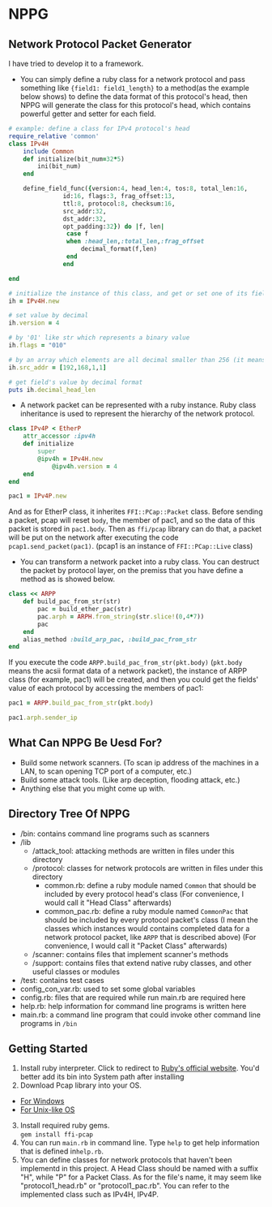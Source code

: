 # NPPG

## Network Protocol Packet Generator
I have tried to develop it to a framework. 

* You can simply define a ruby class for a network protocol and pass something like `{field1: field1_length}` to a method(as the example below shows) to define the data format of this protocol's head, then NPPG will generate the class for this protocol's head, which contains powerful getter and setter for each field. 
```ruby
# example: define a class for IPv4 protocol's head
require_relative 'common'
class IPv4H
	include Common
	def initialize(bit_num=32*5)
		ini(bit_num)
	end

	define_field_func({version:4, head_len:4, tos:8, total_len:16,
			   id:16, flags:3, frag_offset:13,
			   ttl:8, protocol:8, checksum:16,
			   src_addr:32,
			   dst_addr:32,
			   opt_padding:32}) do |f, len|
				case f 
				when :head_len,:total_len,:frag_offset
					decimal_format(f,len)
				end
			   end

end

# initialize the instance of this class, and get or set one of its field
ih = IPv4H.new

# set value by decimal
ih.version = 4 

# by '01' like str which represents a binary value
ih.flags = "010"

# by an array which elements are all decimal smaller than 256 (it means that each decimal represents a byte value)
ih.src_addr = [192,168,1,1]

# get field's value by decimal format
puts ih.decimal_head_len
```

* A network packet can be represented with a ruby instance. Ruby class inheritance is used to represent the hierarchy of the network protocol.
```ruby
class IPv4P < EtherP
	attr_accessor :ipv4h
	def initialize
		super
		@ipv4h = IPv4H.new
			@ipv4h.version = 4
	end
end

pac1 = IPv4P.new
```
And as for EtherP class, it inherites `FFI::PCap::Packet` class. Before sending a packet, pcap will reset `body`, the member of pac1, and so the data of this packet is stored in `pac1.body`. Then as `ffi/pcap` library can do that, a packet will be put on the network after executing the code `pcap1.send_packet(pac1)`. (pcap1 is an instance of `FFI::PCap::Live` class)

* You can transform a network packet into a ruby class. You can destruct the packet by protocol layer, on the premiss that you have define a method as is showed below.
```ruby
class << ARPP
	def build_pac_from_str(str)
		pac = build_ether_pac(str)
		pac.arph = ARPH.from_string(str.slice!(0,4*7))
		pac
	end
	alias_method :build_arp_pac, :build_pac_from_str
end
```
If you execute the code `ARPP.build_pac_from_str(pkt.body)` (`pkt.body` means the acsii format data of a network packet), the instance of ARPP class (for example, pac1) will be created, and then you could get the fields' value of each protocol by accessing the members of pac1:
```ruby
pac1 = ARPP.build_pac_from_str(pkt.body)

pac1.arph.sender_ip
```

## What Can NPPG Be Uesd For?
* Build some network scanners. (To scan ip address of the machines in a LAN, to scan opening TCP port of a computer, etc.)
* Build some attack tools. (Like arp deception, flooding attack, etc.)
* Anything else that you might come up with.

## Directory Tree Of NPPG
* /bin: contains command line programs such as scanners
* /lib
	* /attack_tool: attacking methods are written in files under this directory
	* /protocol: classes for network protocols are written in files under this directory
		* common.rb: define a ruby module named `Common` that should be included by every protocol head's class (For convenience, I would call it "Head Class" afterwards)
		* common_pac.rb: define a ruby module named `CommonPac` that should be included by every protocol packet's class (I mean the classes which instances would contains completed data for a network protocol packet, like `ARPP` that is described above) (For convenience, I would call it "Packet Class" afterwards)
	* /scanner: contains files that implement scanner's methods
	* /support: contains files that extend native ruby classes, and other useful classes or modules
* /test: contains test cases
* config_con_var.rb: used to set some global variables
* config.rb: files that are required while run main.rb are required here
* help.rb: help information for command line programs is written here
* main.rb: a command line program that could invoke other command line programs in `/bin`

## Getting Started
1. Install ruby interpreter. Click to redirect to [Ruby's official website](http://www.ruby-lang.org/en/downloads/). You'd better add its bin into System path after installing 
2. Download Pcap library into your OS.
* [For Windows](https://www.winpcap.org/)
* [For Unix-like OS](http://www.tcpdump.org/)
3. Install required ruby gems. <br>
`gem install ffi-pcap`
4. You can run `main.rb` in command line. Type `help` to get help information that is defined in`help.rb`.
5. You can define classes for network protocols that haven't been implementd in this project. A Head Class should be named with a suffix "H", while "P" for a Packet Class. As for the file's name, it may seem like "protocol1_head.rb" or "protocol1_pac.rb". You can refer to the implemented class such as IPv4H, IPv4P.
